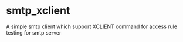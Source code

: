 # smtp_xclient
A simple smtp client which support XCLIENT command for access rule testing for smtp server
